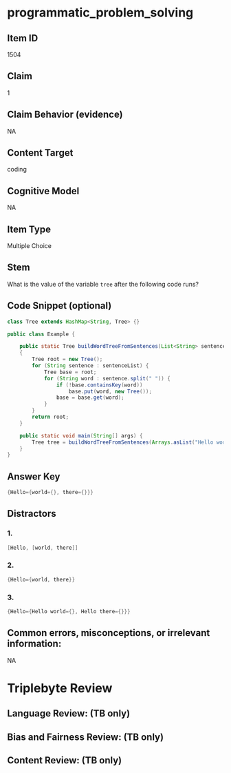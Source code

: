 # programmatic_problem_solving

## Item ID
1504

## Claim
1

## Claim Behavior (evidence)
NA

## Content Target
coding

## Cognitive Model
NA

## Item Type
Multiple Choice

## Stem
What is the value of the variable `tree` after the following code runs?

## Code Snippet (optional)
```java
class Tree extends HashMap<String, Tree> {}

public class Example {

	public static Tree buildWordTreeFromSentences(List<String> sentenceList)
	{
		Tree root = new Tree();
		for (String sentence : sentenceList) {
			Tree base = root;
			for (String word : sentence.split(" ")) {
				if (!base.containsKey(word))
					base.put(word, new Tree());
				base = base.get(word);
			}
		}
		return root;
	}

	public static void main(String[] args) {
		Tree tree = buildWordTreeFromSentences(Arrays.asList("Hello world", "Hello there"));
	}
}
```

## Answer Key
```java
{Hello={world={}, there={}}}
```

## Distractors

### 1.
```java
[Hello, [world, there]]
```

### 2.
```java
{Hello={world, there}}
```

### 3.
```java
{Hello={Hello world={}, Hello there={}}}
```

## Common errors, misconceptions, or irrelevant information:
NA

# Triplebyte Review


## Language Review: (TB only)


## Bias and Fairness Review: (TB only)


## Content Review: (TB only)

